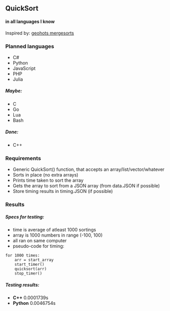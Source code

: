 ## QuickSort
#### in all languages I know
Inspired by: [geohots mergesorts](https://github.com/geohot/mergesorts)

### Planned languages
- C#
- Python
- JavaScript
- PHP
- Julia

##### Maybe:
- C
- Go
- Lua
- Bash

##### Done:
- C++


### Requirements
- Generic QuickSort() function, that accepts an array/list/vector/whatever 
- Sorts in place (no extra arrays)
- Prints time taken to sort the array
- Gets the array to sort from a JSON array (from data.JSON if possible)
- Store timing results in timing.JSON (if possible)

### Results
##### Specs for testing:
- time is average of atleast 1000 sortings
- array is 1000 numbers in range (-100, 100)
- all ran on same computer
- pseudo-code for timing:
```
for 1000 times:
	arr = start_array
	start_timer()
	quicksort(arr)
	stop_timer()
```

##### Testing results:
- **C++**		0.0001739s
- **Python**	0.0046754s